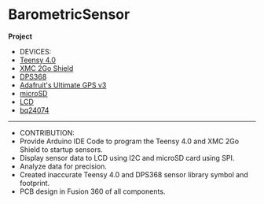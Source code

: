 # BarometricSensor
****************************************************Project****************************************************
* DEVICES:
* [Teensy 4.0](https://www.pjrc.com/store/teensy40.html)
* [XMC 2Go Shield](https://www.infineon.com/cms/en/product/evaluation-boards/kit_xmc_2go_xmc1100_v1/)
* [DPS368](https://www.infineon.com/cms/en/product/evaluation-boards/s2go-pressure-dps368/)
* [Adafruit's Ultimate GPS v3](https://www.adafruit.com/product/5440)
* [microSD](https://learn.adafruit.com/adafruit-microsd-spi-sdio)
* [LCD](https://www.sunfounder.com/products/i2c-lcd2004-module)
* [bq24074](https://www.adafruit.com/product/4755)
***********************************************************************************************************************
* CONTRIBUTION:
* Provide Arduino IDE Code to program the Teensy 4.0 and XMC 2Go Shield to startup sensors.
* Display sensor data to LCD using I2C and microSD card using SPI.
* Analyze data for precision.
* Created inaccurate Teensy 4.0 and DPS368 sensor library symbol and footprint.
* PCB design in Fusion 360 of all components.
